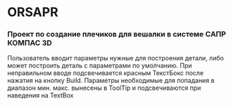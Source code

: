 # ORSAPR
### Проект по создание плечиков для вешалки в системе САПР КОМПАС 3D
Пользователь вводит параметры нужные для построения детали, либо может построить деталь с параметрами по умолчанию.
При неправильном вводе подсвечивается красным ТекстБокс после нажатия на кнопку Build.
Параметры необходимые для попадания в диапазон мин. макс. вынесены в ToolTip и подсвечиваются при наведения на TextBox
